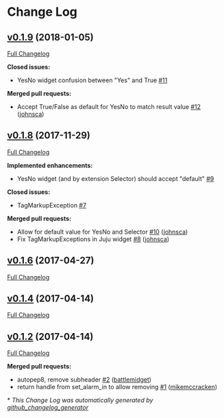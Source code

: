 # Change Log

## [v0.1.9](https://github.com/conjure-up/urwid-ubuntu/tree/v0.1.9) (2018-01-05)
[Full Changelog](https://github.com/conjure-up/urwid-ubuntu/compare/v0.1.8...v0.1.9)

**Closed issues:**

- YesNo widget confusion between "Yes" and True [\#11](https://github.com/conjure-up/urwid-ubuntu/issues/11)

**Merged pull requests:**

- Accept True/False as default for YesNo to match result value [\#12](https://github.com/conjure-up/urwid-ubuntu/pull/12) ([johnsca](https://github.com/johnsca))

## [v0.1.8](https://github.com/conjure-up/urwid-ubuntu/tree/v0.1.8) (2017-11-29)
[Full Changelog](https://github.com/conjure-up/urwid-ubuntu/compare/v0.1.6...v0.1.8)

**Implemented enhancements:**

- YesNo widget \(and by extension Selector\) should accept "default" [\#9](https://github.com/conjure-up/urwid-ubuntu/issues/9)

**Closed issues:**

- TagMarkupException [\#7](https://github.com/conjure-up/urwid-ubuntu/issues/7)

**Merged pull requests:**

- Allow for default value for YesNo and Selector [\#10](https://github.com/conjure-up/urwid-ubuntu/pull/10) ([johnsca](https://github.com/johnsca))
- Fix TagMarkupExceptions in Juju widget [\#8](https://github.com/conjure-up/urwid-ubuntu/pull/8) ([johnsca](https://github.com/johnsca))

## [v0.1.6](https://github.com/conjure-up/urwid-ubuntu/tree/v0.1.6) (2017-04-27)
[Full Changelog](https://github.com/conjure-up/urwid-ubuntu/compare/v0.1.4...v0.1.6)

## [v0.1.4](https://github.com/conjure-up/urwid-ubuntu/tree/v0.1.4) (2017-04-14)
[Full Changelog](https://github.com/conjure-up/urwid-ubuntu/compare/v0.1.2...v0.1.4)

## [v0.1.2](https://github.com/conjure-up/urwid-ubuntu/tree/v0.1.2) (2017-04-14)
[Full Changelog](https://github.com/conjure-up/urwid-ubuntu/compare/v0.1.1...v0.1.2)

**Merged pull requests:**

- autopep8, remove subheader [\#2](https://github.com/conjure-up/urwid-ubuntu/pull/2) ([battlemidget](https://github.com/battlemidget))
- return handle from set\_alarm\_in to allow removing [\#1](https://github.com/conjure-up/urwid-ubuntu/pull/1) ([mikemccracken](https://github.com/mikemccracken))

\* *This Change Log was automatically generated by [github_changelog_generator](https://github.com/skywinder/Github-Changelog-Generator)*
